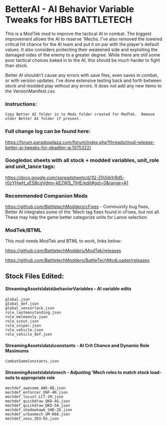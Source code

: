 # BetterAI - AI Behavior Variable Tweaks for HBS BATTLETECH
This is a ModTek mod to improve the tactical AI in combat.  The biggest improvement allows the AI to reserve 'Mechs.  I've also removed the lowered critical hit chance for the AI team and put it on par with the player's default values.  It also considers protecting their weakened side and exploiting the damaged sides of the enemy to a greater degree.  While there are still some poor tactical choices baked in to the AI, this should be much harder to fight than stock.  

Better AI shouldn't cause any errors with save files, even saves in combat, or with version updates.  I've done extensive testing back and forth between stock and modded play without any errors.  It does not add any new items to the VersionManifest.csv.

### Instructions:

    Copy Better AI folder in to Mods folder created for ModTek.  Remove older Better AI folder if present.

### Full change log can be found here:

https://forum.paradoxplaza.com/forum/index.php?threads/mod-release-better-ai-tweaks-for-deadlier-ai.1075322/

### Googledoc sheets with all stock + modded variables, unit_role and unit_lance tags:

https://docs.google.com/spreadsheets/d/1Q-Z0jSjb1rRd5-r0zYHwH_yES8cgVdmv-kE2WS_7lHE/edit#gid=0&range=A1

### Recommended Companion Mods

https://github.com/BattletechModders/cFixes - Commuinity bug fixes, Better AI integrates some of the 'Mech tag fixes found in cFixes, but not all.  These may help the game better categorize units for Lance selection.

### ModTek/BTML
This mod needs ModTek and BTML to work, links below:

https://github.com/BattletechModders/ModTek/releases

https://github.com/BattletechModders/BattleTechModLoader/releases

## Stock Files Edited:
#### StreamingAssets\data\behaviorVariables - AI variable edits
    global.json
    global_def.json
    global_sensorlock.json
    role_lastmanstanding.json
    role_meleeonly.json
    role_scout.json
    role_sniper.json
    role_vehicle.json
    role_vehicle_def.json

#### StreamingAssets\data\constants - AI Crit Chance and Dynamic Role Maximums
    CombatGameConstants.json

#### StreamingAssets\data\mech - Adjusting 'Mech roles to match stock load-outs to appropriate role
    mechdef_awesome_AWS-8Q.json
    mechdef_enforcer_ENF-4R.json
    mechdef_locust_LCT-1M.json
    mechdef_quickdraw_QKD-4G.json
    mechdef_quickdraw_QKD-5A.json
    mechdef_shadowhawk_SHD-2D.json
    mechdef_urbanmech_UM-R60.json
    mechdef_zeus_ZEU-6S.json
